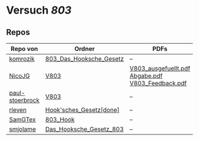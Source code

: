 # Versuch *803*

## Repos

|                 Repo von                 |                                                     Ordner                                                     |                                                                                                                                                                                                        PDFs                                                                                                                                                                                                        |
|------------------------------------------|----------------------------------------------------------------------------------------------------------------|--------------------------------------------------------------------------------------------------------------------------------------------------------------------------------------------------------------------------------------------------------------------------------------------------------------------------------------------------------------------------------------------------------------------|
|[komrozik](../repo/komrozik)              |[803_Das_Hooksche_Gesetz](https://github.com/komrozik/AP2019/tree/master/803_Das_Hooksche_Gesetz)               |–                                                                                                                                                                                                                                                                                                                                                                                                                   |
|[NicoJG](../repo/NicoJG)                  |[V803](https://github.com/NicoJG/Anfaengerpraktikum/tree/master/V803)                                           |[V803_ausgefuellt.pdf](https://docs.google.com/viewer?url=https://github.com/NicoJG/Anfaengerpraktikum/raw/master/V803/V803_ausgefuellt.pdf)<br/>[Abgabe.pdf](https://docs.google.com/viewer?url=https://github.com/NicoJG/Anfaengerpraktikum/raw/master/V803/Abgabe.pdf)<br/>[V803_Feedback.pdf](https://docs.google.com/viewer?url=https://github.com/NicoJG/Anfaengerpraktikum/raw/master/V803/V803_Feedback.pdf)|
|[paul-stoerbrock](../repo/paul-stoerbrock)|[V803](https://github.com/paul-stoerbrock/Praktikum/tree/master/V803)                                           |–                                                                                                                                                                                                                                                                                                                                                                                                                   |
|[rleven](../repo/rleven)                  |[Hook'sches_Gesetz[done]](https://github.com/rleven/richard_joell_Praktikum/tree/master/Hook'sches_Gesetz[done])|–                                                                                                                                                                                                                                                                                                                                                                                                                   |
|[SamGTex](../repo/SamGTex)                |[803_Hook](https://github.com/SamGTex/Physik_Praktikum_Samuel_Max/tree/master/803_Hook)                         |–                                                                                                                                                                                                                                                                                                                                                                                                                   |
|[smjolame](../repo/smjolame)              |[Das_Hooksche_Gesetz_803](https://github.com/smjolame/Praktikum_1/tree/master/Das_Hooksche_Gesetz_803)          |–                                                                                                                                                                                                                                                                                                                                                                                                                   |
